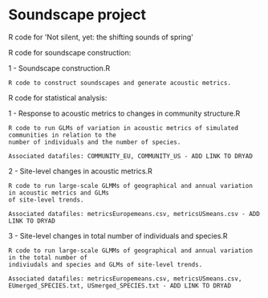 # Soundscape project
R code for 'Not silent, yet: the shifting sounds of spring'

R code for soundscape construction:

1 - Soundscape construction.R
    
    R code to construct soundscapes and generate acoustic metrics.

R code for statistical analysis: 

1 - Response to acoustic metrics to changes in community structure.R

    R code to run GLMs of variation in acoustic metrics of simulated communities in relation to the 
    number of individuals and the number of species. 
    
    Associated datafiles: COMMUNITY_EU, COMMUNITY_US - ADD LINK TO DRYAD
    
2 - Site-level changes in acoustic metrics.R

    R code to run large-scale GLMMs of geographical and annual variation in acoustic metrics and GLMs 
    of site-level trends.
    
    Associated datafiles: metricsEuropemeans.csv, metricsUSmeans.csv - ADD LINK TO DRYAD

3 - Site-level changes in total number of individuals and species.R
    
    R code to run large-scale GLMMs of geographical and annual variation in the total number of 
    indiviudals and species and GLMs of site-level trends. 
    
    Associated datafiles: metricsEuropemeans.csv, metricsUSmeans.csv, EUmerged_SPECIES.txt, USmerged_SPECIES.txt - ADD LINK TO DRYAD
